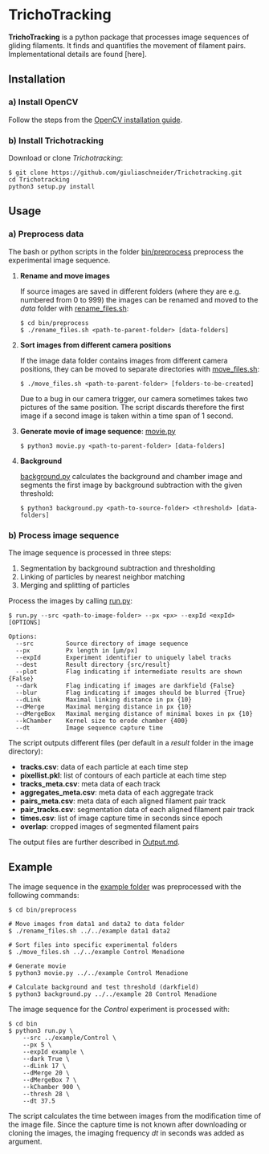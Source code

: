 TrichoTracking
==============

**TrichoTracking** is a python package that processes image sequences of gliding filaments. 
It finds and quantifies the movement of filament pairs. 
Implementational details are found [here].


Installation
------------

### a) Install OpenCV
Follow the steps from the 
[OpenCV installation guide](https://docs.opencv.org/4.1.0/da/df6/tutorial_py_table_of_contents_setup.html).

### b) Install Trichotracking
Download or clone *Trichotracking*:

    $ git clone https://github.com/giuliaschneider/Trichotracking.git
    cd Trichotracking
    python3 setup.py install
    



Usage
-----

### a) Preprocess data
The bash or python scripts in the folder [bin/preprocess](bin/preprocess) preprocess the experimental image sequence.

  1) **Rename and move images**
  
     If source images are saved in different folders (where they are e.g. numbered from 0 to 999) the images can be renamed and 
     moved to the *data* folder with [rename_files.sh](bin/preprocess/rename_files.sh):
  
         $ cd bin/preprocess
         $ ./rename_files.sh <path-to-parent-folder> [data-folders]
      
  2) **Sort images from different camera positions**
  
     If the image data folder contains images from different camera positions, they can be moved to separate directories
     with [move_files.sh](bin/preprocess/move_files.sh):
         
         $ ./move_files.sh <path-to-parent-folder> [folders-to-be-created]
         
     Due to a bug in our camera trigger, our camera sometimes takes two pictures of the same position. 
     The script discards therefore the first image if a second image is taken within a time span of 1 second.
      
  3) **Generate movie of image sequence**: [movie.py](bin/preprocess/movie.py)
  
         $ python3 movie.py <path-to-parent-folder> [data-folders] 
         
  4) **Background**
  
     [background.py](bin/preprocess/background.py) calculates the background and chamber image 
     and segments the first image by background subtraction with the given threshold:
     
         $ python3 background.py <path-to-source-folder> <threshold> [data-folders]


### b) Process image sequence
The image sequence is processed in three steps:
  1) Segmentation by background subtraction and thresholding
  2) Linking of particles by nearest neighbor matching
  3) Merging and splitting of particles

Process the images by calling [run.py](bin/run.py):

    $ run.py --src <path-to-image-folder> --px <px> --expId <expId> [OPTIONS]

    Options:
      --src         Source directory of image sequence
      --px          Px length in [µm/px]
      --expId       Experiment identifier to uniquely label tracks
      --dest        Result directory {src/result}
      --plot        Flag indicating if intermediate results are shown {False}
      --dark        Flag indicating if images are darkfield {False}
      --blur        Flag indicating if images should be blurred {True}
      --dLink       Maximal linking distance in px {10}
      --dMerge      Maximal merging distance in px {10}
      --dMergeBox   Maximal merging distance of minimal boxes in px {10}
      --kChamber    Kernel size to erode chamber {400}
      --dt          Image sequence capture time
      
The script outputs different files (per default in a *result* folder in the image directory):
- **tracks.csv**: data of each particle at each time step
- **pixellist.pkl**: list of contours of each particle at each time step
- **tracks_meta.csv**: meta data of each track
- **aggregates_meta.csv**: meta data of each aggregate track
- **pairs_meta.csv**: meta data of each aligned filament pair track
- **pair_tracks.csv**: segmentation data of each aligned filament pair track
- **times.csv**: list of image capture time in seconds since epoch
- **overlap**: cropped images of segmented filament pairs

The output files are further described in [Output.md](Output.md).

    
  
      
Example
-------
The image sequence in the [example folder](example/Control) was preprocessed with the following commands:

    $ cd bin/preprocess
    
    # Move images from data1 and data2 to data folder
    $ ./rename_files.sh ../../example data1 data2
    
    # Sort files into specific experimental folders 
    $ ./move_files.sh ../../example Control Menadione
    
    # Generate movie
    $ python3 movie.py ../../example Control Menadione
    
    # Calculate background and test threshold (darkfield)
    $ python3 background.py ../../example 28 Control Menadione
    
The image sequence for the *Control* experiment is processed with:
    
    $ cd bin
    $ python3 run.py \
        --src ../example/Control \
        --px 5 \
        --expId example \
        --dark True \
        --dLink 17 \
        --dMerge 20 \
        --dMergeBox 7 \
        --kChamber 900 \
        --thresh 28 \
        --dt 37.5  

The script calculates the time between images from the modification time of the image file. Since the capture time is not known 
after downloading or cloning the images, the imaging frequency *dt* in seconds was added as argument.  
    



  
